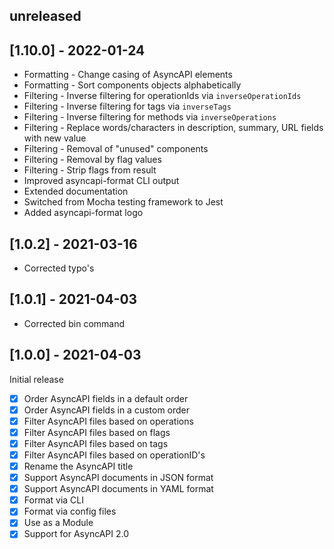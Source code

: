 ## unreleased

## [1.10.0] - 2022-01-24

- Formatting - Change casing of AsyncAPI elements
- Formatting - Sort components objects alphabetically
- Filtering - Inverse filtering for operationIds via `inverseOperationIds`
- Filtering - Inverse filtering for tags via `inverseTags`
- Filtering - Inverse filtering for methods via `inverseOperations`
- Filtering - Replace words/characters in description, summary, URL fields with new value
- Filtering - Removal of "unused" components
- Filtering - Removal by flag values
- Filtering - Strip flags from result
- Improved asyncapi-format CLI output
- Extended documentation
- Switched from Mocha testing framework to Jest
- Added asyncapi-format logo

## [1.0.2] - 2021-03-16

- Corrected typo's

## [1.0.1] - 2021-04-03

- Corrected bin command

## [1.0.0] - 2021-04-03

Initial release

- [x] Order AsyncAPI fields in a default order
- [x] Order AsyncAPI fields in a custom order
- [x] Filter AsyncAPI files based on operations
- [x] Filter AsyncAPI files based on flags
- [x] Filter AsyncAPI files based on tags
- [x] Filter AsyncAPI files based on operationID's
- [x] Rename the AsyncAPI title
- [x] Support AsyncAPI documents in JSON format
- [x] Support AsyncAPI documents in YAML format
- [x] Format via CLI
- [x] Format via config files
- [x] Use as a Module
- [x] Support for AsyncAPI 2.0
